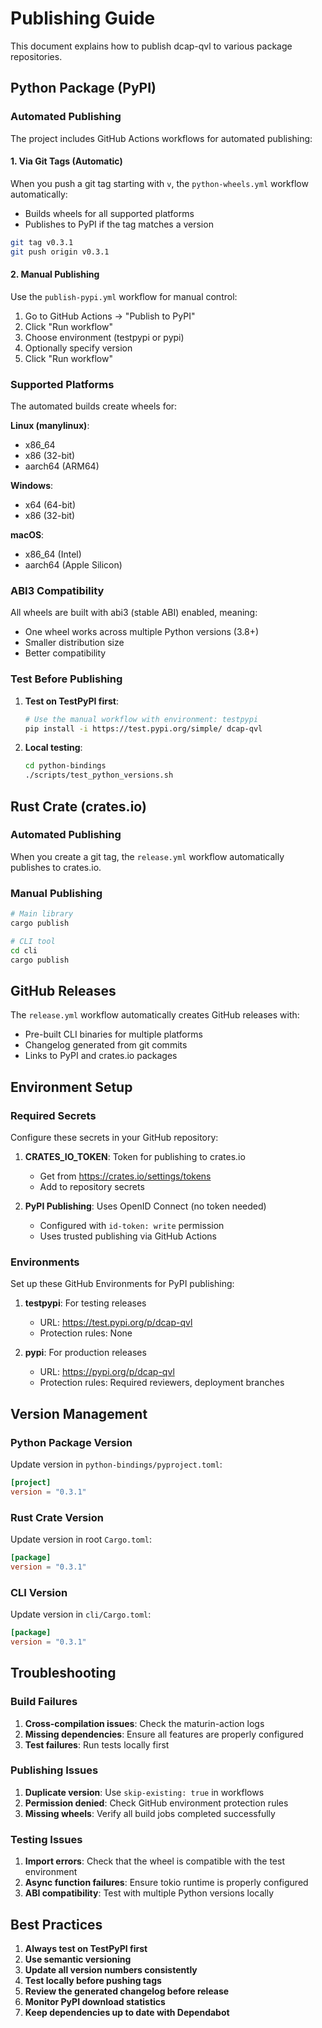 # Publishing Guide

This document explains how to publish dcap-qvl to various package repositories.

## Python Package (PyPI)

### Automated Publishing

The project includes GitHub Actions workflows for automated publishing:

#### 1. Via Git Tags (Automatic)
When you push a git tag starting with `v`, the `python-wheels.yml` workflow automatically:
- Builds wheels for all supported platforms
- Publishes to PyPI if the tag matches a version

```bash
git tag v0.3.1
git push origin v0.3.1
```

#### 2. Manual Publishing
Use the `publish-pypi.yml` workflow for manual control:

1. Go to GitHub Actions → "Publish to PyPI"
2. Click "Run workflow"
3. Choose environment (testpypi or pypi)
4. Optionally specify version
5. Click "Run workflow"

### Supported Platforms

The automated builds create wheels for:

**Linux (manylinux)**:
- x86_64
- x86 (32-bit)
- aarch64 (ARM64)

**Windows**:
- x64 (64-bit)
- x86 (32-bit)

**macOS**:
- x86_64 (Intel)
- aarch64 (Apple Silicon)

### ABI3 Compatibility

All wheels are built with abi3 (stable ABI) enabled, meaning:
- One wheel works across multiple Python versions (3.8+)
- Smaller distribution size
- Better compatibility

### Test Before Publishing

1. **Test on TestPyPI first**:
   ```bash
   # Use the manual workflow with environment: testpypi
   pip install -i https://test.pypi.org/simple/ dcap-qvl
   ```

2. **Local testing**:
   ```bash
   cd python-bindings
   ./scripts/test_python_versions.sh
   ```

## Rust Crate (crates.io)

### Automated Publishing

When you create a git tag, the `release.yml` workflow automatically publishes to crates.io.

### Manual Publishing

```bash
# Main library
cargo publish

# CLI tool
cd cli
cargo publish
```

## GitHub Releases

The `release.yml` workflow automatically creates GitHub releases with:
- Pre-built CLI binaries for multiple platforms
- Changelog generated from git commits
- Links to PyPI and crates.io packages

## Environment Setup

### Required Secrets

Configure these secrets in your GitHub repository:

1. **CRATES_IO_TOKEN**: Token for publishing to crates.io
   - Get from https://crates.io/settings/tokens
   - Add to repository secrets

2. **PyPI Publishing**: Uses OpenID Connect (no token needed)
   - Configured with `id-token: write` permission
   - Uses trusted publishing via GitHub Actions

### Environments

Set up these GitHub Environments for PyPI publishing:

1. **testpypi**: For testing releases
   - URL: https://test.pypi.org/p/dcap-qvl
   - Protection rules: None

2. **pypi**: For production releases
   - URL: https://pypi.org/p/dcap-qvl
   - Protection rules: Required reviewers, deployment branches

## Version Management

### Python Package Version

Update version in `python-bindings/pyproject.toml`:
```toml
[project]
version = "0.3.1"
```

### Rust Crate Version

Update version in root `Cargo.toml`:
```toml
[package]
version = "0.3.1"
```

### CLI Version

Update version in `cli/Cargo.toml`:
```toml
[package]
version = "0.3.1"
```

## Troubleshooting

### Build Failures

1. **Cross-compilation issues**: Check the maturin-action logs
2. **Missing dependencies**: Ensure all features are properly configured
3. **Test failures**: Run tests locally first

### Publishing Issues

1. **Duplicate version**: Use `skip-existing: true` in workflows
2. **Permission denied**: Check GitHub environment protection rules
3. **Missing wheels**: Verify all build jobs completed successfully

### Testing Issues

1. **Import errors**: Check that the wheel is compatible with the test environment
2. **Async function failures**: Ensure tokio runtime is properly configured
3. **ABI compatibility**: Test with multiple Python versions locally

## Best Practices

1. **Always test on TestPyPI first**
2. **Use semantic versioning**
3. **Update all version numbers consistently**
4. **Test locally before pushing tags**
5. **Review the generated changelog before release**
6. **Monitor PyPI download statistics**
7. **Keep dependencies up to date with Dependabot**